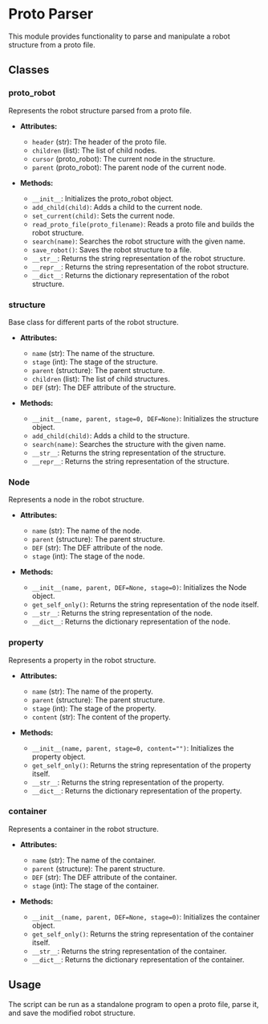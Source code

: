 # Proto Parser

This module provides functionality to parse and manipulate a robot structure from a proto file.

## Classes

### proto_robot

Represents the robot structure parsed from a proto file.

- **Attributes:**
  - `header` (str): The header of the proto file.
  - `children` (list): The list of child nodes.
  - `cursor` (proto_robot): The current node in the structure.
  - `parent` (proto_robot): The parent node of the current node.

- **Methods:**
  - `__init__`: Initializes the proto_robot object.
  - `add_child(child)`: Adds a child to the current node.
  - `set_current(child)`: Sets the current node.
  - `read_proto_file(proto_filename)`: Reads a proto file and builds the robot structure.
  - `search(name)`: Searches the robot structure with the given name.
  - `save_robot()`: Saves the robot structure to a file.
  - `__str__`: Returns the string representation of the robot structure.
  - `__repr__`: Returns the string representation of the robot structure.
  - `__dict__`: Returns the dictionary representation of the robot structure.

### structure

Base class for different parts of the robot structure.

- **Attributes:**
  - `name` (str): The name of the structure.
  - `stage` (int): The stage of the structure.
  - `parent` (structure): The parent structure.
  - `children` (list): The list of child structures.
  - `DEF` (str): The DEF attribute of the structure.

- **Methods:**
  - `__init__(name, parent, stage=0, DEF=None)`: Initializes the structure object.
  - `add_child(child)`: Adds a child to the structure.
  - `search(name)`: Searches the structure with the given name.
  - `__str__`: Returns the string representation of the structure.
  - `__repr__`: Returns the string representation of the structure.

### Node

Represents a node in the robot structure.

- **Attributes:**
  - `name` (str): The name of the node.
  - `parent` (structure): The parent structure.
  - `DEF` (str): The DEF attribute of the node.
  - `stage` (int): The stage of the node.

- **Methods:**
  - `__init__(name, parent, DEF=None, stage=0)`: Initializes the Node object.
  - `get_self_only()`: Returns the string representation of the node itself.
  - `__str__`: Returns the string representation of the node.
  - `__dict__`: Returns the dictionary representation of the node.

### property

Represents a property in the robot structure.

- **Attributes:**
  - `name` (str): The name of the property.
  - `parent` (structure): The parent structure.
  - `stage` (int): The stage of the property.
  - `content` (str): The content of the property.

- **Methods:**
  - `__init__(name, parent, stage=0, content="")`: Initializes the property object.
  - `get_self_only()`: Returns the string representation of the property itself.
  - `__str__`: Returns the string representation of the property.
  - `__dict__`: Returns the dictionary representation of the property.

### container

Represents a container in the robot structure.

- **Attributes:**
  - `name` (str): The name of the container.
  - `parent` (structure): The parent structure.
  - `DEF` (str): The DEF attribute of the container.
  - `stage` (int): The stage of the container.

- **Methods:**
  - `__init__(name, parent, DEF=None, stage=0)`: Initializes the container object.
  - `get_self_only()`: Returns the string representation of the container itself.
  - `__str__`: Returns the string representation of the container.
  - `__dict__`: Returns the dictionary representation of the container.

## Usage

The script can be run as a standalone program to open a proto file, parse it, and save the modified robot structure.